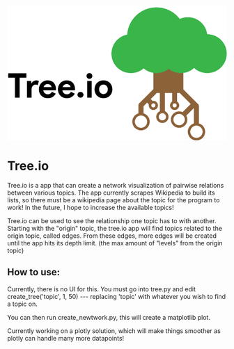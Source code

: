 ![treeio](img/treeio_textlogo.png)

# Tree.io
Tree.io is a app that can create a network visualization of pairwise relations between various topics.  The app currently scrapes Wikipedia to build its lists, so there must be a wikipedia page about the topic for the program to work! In the future, I hope to increase the available topics!

Tree.io can be used to see the relationship one topic has to with another.  Starting with the "origin" topic, the tree.io app will find topics related to the origin topic, called edges.  From these edges, more edges will be created until the app hits its depth limit. (the max amount of "levels" from the origin topic)

## How to use:

Currently, there is no UI for this.  You must go into tree.py and edit create_tree('topic', 1, 50) --- replacing 'topic' with whatever you wish to find a topic on.

You can then run create_newtwork.py, this will create a matplotlib plot.

Currently working on a plotly solution, which will make things smoother as plotly can handle many more datapoints!
